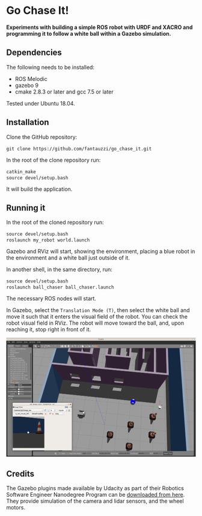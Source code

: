 # Go Chase It!
**Experiments with building a simple ROS robot with URDF and XACRO and programming it to follow a white ball within
 a Gazebo simulation.**
 
## Dependencies
The following needs to be installed:
- ROS Melodic
- gazebo 9
- cmake 2.8.3 or later and gcc 7.5 or later

Tested under Ubuntu 18.04.
 
 ## Installation
Clone the GitHub repository:
```shell script
git clone https://github.com/fantauzzi/go_chase_it.git
```
In the root of the clone repository run:
```shell script
catkin_make
source devel/setup.bash
```
It will build the application.

## Running it

In the root of the cloned repository run:
```shell script
source devel/setup.bash
roslaunch my_robot world.launch
```
Gazebo and RViz will start, showing the environment, placing a blue robot in the environment and a white ball just
outside of it.
  
In another shell, in the same directory, run:
```shell script
source devel/setup.bash
roslaunch ball_chaser ball_chaser.launch
```

The necessary ROS nodes will start.

In Gazebo, select the `Translation Mode (T)`, then select the white ball and move it such that it enters the visual
field of the robot. You can check the robot visual field in RViz. The robot will move toward the ball, and, upon
reaching it, stop right in front of it. 

![Screenshot](screenshot.png "The robot chasing the ball")


## Credits
The Gazebo plugins made available by Udacity as part of their Robotics Software Engineer Nanodegree Program can be
 [downloaded from here](https://s3-us-west-1.amazonaws.com/udacity-robotics/my_robot.gazebo). They provide simulation
  of the camera and lidar sensors, and the wheel motors.
